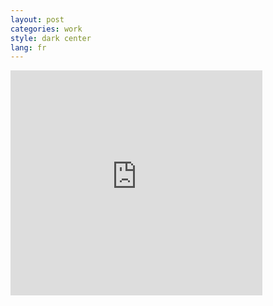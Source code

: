 ```yaml
---
layout: post
categories: work
style: dark center
lang: fr
---
```


<iframe src="https://player.vimeo.com/video/262408025?color=ffffff&amp;title=0&amp;byline=0&amp;portrait=0" width="80%" height="360" frameborder="0" webkitallowfullscreen="" mozallowfullscreen="" allowfullscreen="allowfullscreen"></iframe>
